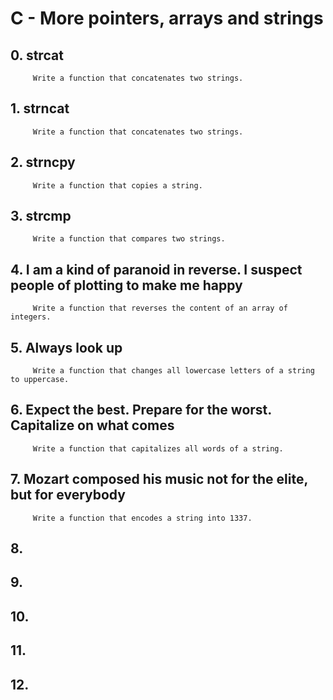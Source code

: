 #  C - More pointers, arrays and strings
##  0. strcat
		 Write a function that concatenates two strings.
##  1. strncat
		 Write a function that concatenates two strings.
##  2. strncpy
		 Write a function that copies a string.
##  3. strcmp
		 Write a function that compares two strings.
##  4. I am a kind of paranoid in reverse. I suspect people of plotting to make me happy
		 Write a function that reverses the content of an array of integers.
##  5. Always look up
		 Write a function that changes all lowercase letters of a string to uppercase.
##  6. Expect the best. Prepare for the worst. Capitalize on what comes
		 Write a function that capitalizes all words of a string.
##  7. Mozart composed his music not for the elite, but for everybody
		 Write a function that encodes a string into 1337.
##  8.
##  9.
##  10.
##  11.
##  12.

